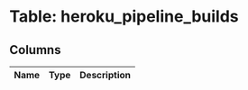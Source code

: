 
# Table: heroku_pipeline_builds

## Columns
| Name        | Type           | Description  |
| ------------- | ------------- | -----  |
